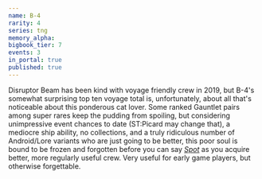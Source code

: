 ```yaml
---
name: B-4
rarity: 4
series: tng
memory_alpha:
bigbook_tier: 7
events: 3
in_portal: true
published: true
---
```


Disruptor Beam has been kind with voyage friendly crew in 2019, but B-4's somewhat surprising top ten voyage total is, unfortunately, about all that's noticeable about this ponderous cat lover. Some ranked Gauntlet pairs among super rares keep the pudding from spoiling, but considering unimpressive event chances to date (ST:Picard may change that), a mediocre ship ability, no collections, and a truly ridiculous number of Android/Lore variants who are just going to be better, this poor soul is bound to be frozen and forgotten before you can say [_Spot_](https://www.youtube.com/watch?v=yiRjywbypLA) as you acquire better, more regularly useful crew. Very useful for early game players, but otherwise forgettable.
